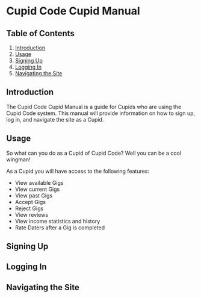 # Cupid Code Cupid Manual

## Table of Contents
1. [Introduction](#introduction)
2. [Usage](#usage)
3. [Signing Up](#signing-up)
4. [Logging In](#logging-in)
5. [Navigating the Site](#navigating-the-site)

## Introduction

The Cupid Code Cupid Manual is a guide for Cupids who are using the Cupid Code system. This manual will provide information on how to sign up, log in, and navigate the site as a Cupid.

## Usage

So what can you do as a Cupid of Cupid Code? Well you can be a cool wingman!

As a Cupid you will have access to the following features:
- View available Gigs
- View current Gigs
- View past Gigs
- Accept Gigs
- Reject Gigs
- View reviews
- View income statistics and history
- Rate Daters after a Gig is completed

## Signing Up


## Logging In


## Navigating the Site


